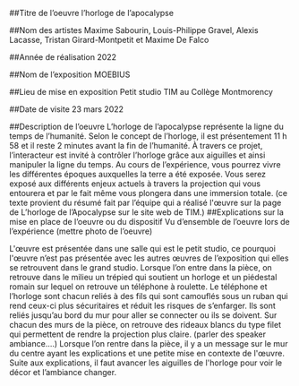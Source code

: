 ##Titre de l’oeuvre
l’horloge de l’apocalypse

##Nom des artistes
Maxime Sabourin, Louis-Philippe Gravel, Alexis Lacasse, Tristan Girard-Montpetit et Maxime De Falco

##Année de réalisation
2022

##Nom de l’exposition
MOEBIUS

##Lieu de mise en exposition
Petit studio TIM au Collège Montmorency

##Date de visite
23 mars 2022

##Description de l’oeuvre
L’horloge de l’apocalypse représente la ligne du temps de l’humanité. Selon le concept de l’horloge, il est présentement 11 h 58 et il reste 2 minutes avant la fin de l’humanité. À travers ce projet, l’interacteur est invité à contrôler l’horloge grâce aux aiguilles et ainsi manipuler la ligne du temps. Au cours de l’expérience, vous pourrez vivre les différentes époques auxquelles la terre a été exposée. Vous serez exposé aux différents enjeux actuels à travers la projection qui vous entourera et par le fait même vous plongera dans une immersion totale. 
(ce texte provient du résumé fait par l’équipe qui a réalisé l'œuvre sur la page de L’horloge de l’Apocalypse sur le site web de TIM.)
##Explications sur la mise en place de l’oeuvre ou du dispositif
Vu d’ensemble de l’oeuvre lors de l’expérience 
(mettre photo de l’oeuvre)

L'œuvre est présentée dans une salle qui est le petit studio, ce pourquoi l'œuvre n’est pas présentée avec les autres œuvres de l’exposition qui elles se retrouvent dans le grand studio. Lorsque l’on entre dans la pièce, on retrouve dans le milieu un trépied qui soutient un horloge et un piédestal romain sur lequel on retrouve un téléphone à roulette. Le téléphone et l’horloge sont chacun reliés à des fils qui sont camouflés sous un ruban qui rend ceux-ci plus sécuritaires et réduit les risques de s’enfarger. Ils sont reliés jusqu’au bord du mur pour aller se connecter ou ils se doivent. Sur chacun des murs de la pièce, on retrouve des rideaux blancs du type filet qui permettent de rendre la projection plus claire. (parler des speaker ambiance….)
 Lorsque l’on rentre dans la pièce, il y a un message sur le mur du centre ayant les explications et une petite mise en contexte de l'œuvre. Suite aux explications, il faut avancer les aiguilles de l'horloge pour voir le décor et l’ambiance changer.

